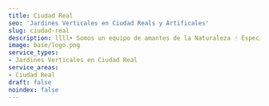 ```yaml
---
title: Ciudad Real
seo: 'Jardines Verticales en Ciudad Reals y Artificales'
slug: ciudad-real
description: llll➤ Somos un equipo de amantes de la Naturaleza ☝ Especializadas en Diseño de Interiores con Jardines Verticales en Ciudad Real.
image: base/logo.png
service_types:
- Jardines Verticales en Ciudad Real
service_areas:
- Ciudad Real
draft: false
noindex: false
---
```

